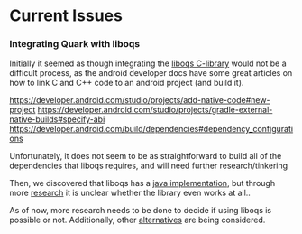 # Current Issues
### Integrating Quark with liboqs

Initially it seemed as though integrating the [liboqs C-library](https://github.com/open-quantum-safe/liboqs?tab=readme-ov-file#documentation) would not be a difficult process, as
the android developer docs have some great articles on how to link C and C++ code to an android project (and build it).

https://developer.android.com/studio/projects/add-native-code#new-project
https://developer.android.com/studio/projects/gradle-external-native-builds#specify-abi
https://developer.android.com/build/dependencies#dependency_configurations

Unfortunately, it does not seem to be as straightforward to build all of the dependencies that liboqs requires, and will need further research/tinkering

Then, we discovered that liboqs has a [java implementation](https://github.com/open-quantum-safe/liboqs-java), but through
more [research](https://stackoverflow.com/questions/65794862/android-no-implementation-found-for-native-method-even-after-calling-loadlibr) it is unclear whether 
the library even works at all..

As of now, more research needs to be done to decide if using liboqs is possible or not. Additionally, other [alternatives](https://frodokem.org/)
are being considered.
